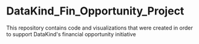 # DataKind_Fin_Opportunity_Project
This repository contains code and visualizations that were created in order to support DataKind's financial opportunity initiative
